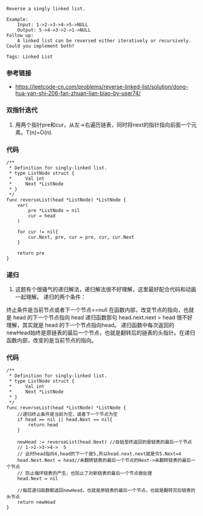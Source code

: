 ```
Reverse a singly linked list.

Example:
	Input: 1->2->3->4->5->NULL
	Output: 5->4->3->2->1->NULL
Follow up:
	A linked list can be reversed either iteratively or recursively. Could you implement both?

Tags: Linked List
```

### 参考链接
+ https://leetcode-cn.com/problems/reverse-linked-list/solution/dong-hua-yan-shi-206-fan-zhuan-lian-biao-by-user74/

### 双指针迭代
1. 用两个指针pre和cur，从左->右遍历链表，同时将next的指针指向前面一个元素。T(n)=O(n).

### 代码

```golang
/**
 * Definition for singly-linked list.
 * type ListNode struct {
 *     Val int
 *     Next *ListNode
 * }
 */
func reverseList(head *ListNode) *ListNode {
    var(
        pre *ListNode = nil
        cur = head
    )

    for cur != nil{
        cur.Next, pre, cur = pre, cur, cur.Next
    }

    return pre
}
```

### 递归
1. 这题有个很骚气的递归解法，递归解法很不好理解，这里最好配合代码和动画一起理解。
递归的两个条件：

终止条件是当前节点或者下一个节点==null
在函数内部，改变节点的指向，也就是 head 的下一个节点指向 head 递归函数那句
head.next.next = head
很不好理解，其实就是 head 的下一个节点指向head。
递归函数中每次返回的 newHead始终是原链表的最后一个节点，也就是翻转后的链表的头指针。在递归函数内部，改变的是当前节点的指向。

### 代码

```golang
/**
 * Definition for singly-linked list.
 * type ListNode struct {
 *     Val int
 *     Next *ListNode
 * }
 */
func reverseList(head *ListNode) *ListNode {
	//递归终止条件是当前为空，或者下一个节点为空
	if head == nil || head.Next == nil{
		return head
	}

	newHead := reverseList(head.Next) //自始至终返回的是链表的最后一个节点
	// 1->2->3->4->  5
	// 此时head指向4,head的下一个是5,所以head.next.next就是令5.Next=4
	head.Next.Next = head//未翻转链表的最后一个节点的Next->未翻转链表的最后一个节点
	// 防止循环链表的产生，也防止了对新链表的最后一个节点做处理
	head.Next = nil

	//每层递归函数都返回newHead，也就是原链表的最后一个节点，也就是翻转完后链表的头节点
	return newHead
}
```
